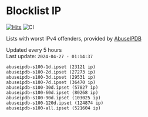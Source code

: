 # Blocklist IP

[![Hits](https://hits.seeyoufarm.com/api/count/incr/badge.svg?url=https%3A%2F%2Fgithub.com%2Fborestad%2Fblocklist-ip%2F&count_bg=%2379C83D&title_bg=%23555555&icon=&icon_color=%23E7E7E7&title=hits&edge_flat=false)](https://hits.seeyoufarm.com)  ![CI](https://img.shields.io/github/workflow/status/borestad/blocklist-ip/CI?style=flat-square)

Lists with worst IPv4 offenders, provided by [AbuseIPDB](https://www.abuseipdb.com/)

<!-- FOOTER-PLACEHOLDER -->
Updated every 5 hours<br>
Last update: `2024-04-27 - 01:14:37`
```
abuseipdb-s100-1d.ipset (23121 ip)
abuseipdb-s100-2d.ipset (27273 ip)
abuseipdb-s100-3d.ipset (29531 ip)
abuseipdb-s100-7d.ipset (36470 ip)
abuseipdb-s100-30d.ipset (57827 ip)
abuseipdb-s100-60d.ipset (80268 ip)
abuseipdb-s100-90d.ipset (103025 ip)
abuseipdb-s100-120d.ipset (124874 ip)
abuseipdb-s100-all.ipset (521604 ip)
```
